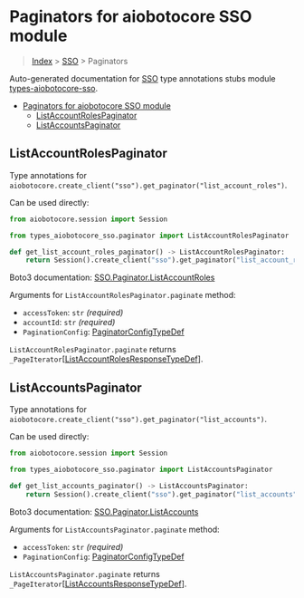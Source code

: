 <a id="paginators-for-aiobotocore-sso-module"></a>

# Paginators for aiobotocore SSO module

> [Index](..) > [SSO](.) > Paginators

Auto-generated documentation for
[SSO](https://boto3.amazonaws.com/v1/documentation/api/latest/reference/services/sso.html#SSO)
type annotations stubs module
[types-aiobotocore-sso](https://pypi.org/project/types-aiobotocore-sso/).

- [Paginators for aiobotocore SSO module](#paginators-for-aiobotocore-sso-module)
  - [ListAccountRolesPaginator](#listaccountrolespaginator)
  - [ListAccountsPaginator](#listaccountspaginator)

<a id="listaccountrolespaginator"></a>

## ListAccountRolesPaginator

Type annotations for
`aiobotocore.create_client("sso").get_paginator("list_account_roles")`.

Can be used directly:

```python
from aiobotocore.session import Session

from types_aiobotocore_sso.paginator import ListAccountRolesPaginator

def get_list_account_roles_paginator() -> ListAccountRolesPaginator:
    return Session().create_client("sso").get_paginator("list_account_roles")
```

Boto3 documentation:
[SSO.Paginator.ListAccountRoles](https://boto3.amazonaws.com/v1/documentation/api/latest/reference/services/sso.html#SSO.Paginator.ListAccountRoles)

Arguments for `ListAccountRolesPaginator.paginate` method:

- `accessToken`: `str` *(required)*
- `accountId`: `str` *(required)*
- `PaginationConfig`:
  [PaginatorConfigTypeDef](./type_defs.md#paginatorconfigtypedef)

`ListAccountRolesPaginator.paginate` returns
`_PageIterator`\[[ListAccountRolesResponseTypeDef](./type_defs.md#listaccountrolesresponsetypedef)\].

<a id="listaccountspaginator"></a>

## ListAccountsPaginator

Type annotations for
`aiobotocore.create_client("sso").get_paginator("list_accounts")`.

Can be used directly:

```python
from aiobotocore.session import Session

from types_aiobotocore_sso.paginator import ListAccountsPaginator

def get_list_accounts_paginator() -> ListAccountsPaginator:
    return Session().create_client("sso").get_paginator("list_accounts")
```

Boto3 documentation:
[SSO.Paginator.ListAccounts](https://boto3.amazonaws.com/v1/documentation/api/latest/reference/services/sso.html#SSO.Paginator.ListAccounts)

Arguments for `ListAccountsPaginator.paginate` method:

- `accessToken`: `str` *(required)*
- `PaginationConfig`:
  [PaginatorConfigTypeDef](./type_defs.md#paginatorconfigtypedef)

`ListAccountsPaginator.paginate` returns
`_PageIterator`\[[ListAccountsResponseTypeDef](./type_defs.md#listaccountsresponsetypedef)\].
